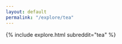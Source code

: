 ```yaml
---
layout: default
permalink: "/explore/tea"
---
```


<link rel="stylesheet" type="text/css" href="/static/css/explore.css">
{% include explore.html subreddit="tea" %}
